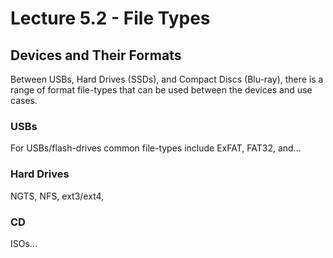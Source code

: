 # Lecture 5.2 - File Types

## Devices and Their Formats
Between USBs, Hard Drives (SSDs), and Compact Discs (Blu-ray), there is a range of format file-types that can be used between the devices and use cases.

### USBs
For USBs/flash-drives common file-types include ExFAT, FAT32, and...

### Hard Drives
NGTS, NFS, ext3/ext4,

### CD
ISOs...